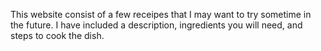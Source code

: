 This website consist of a few receipes that I may want to try sometime in the future. I have included a description, ingredients you will need, and steps to cook the dish.